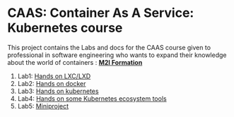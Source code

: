 # CAAS: Container As A Service: Kubernetes course

This project contains the Labs and docs for the CAAS course given to professional in software engineering who wants to expand their knowledge about the world of containers : [**M2I Formation**](https://www.m2iformation.fr/)

1. Lab1: [Hands on LXC/LXD](docs/lab1.md)
2. Lab2: [Hands on docker](docs/lab2.md)
3. Lab3: [Hands on kubernetes](docs/lab3.md)
4. Lab4: [Hands on some Kubernetes ecosystem tools](docs/lab4.md)
5. Lab5: [Miniproject](docs/miniprojcet.md)